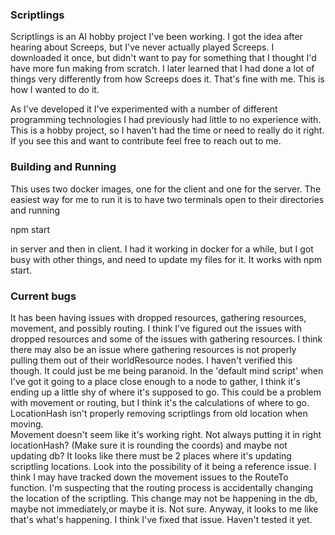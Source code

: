 
### Scriptlings 

Scriptlings is an AI hobby project I've been working.  I got the idea after hearing about Screeps, but I've never actually played Screeps.  I downloaded it once, but didn't want to pay for something that I thought I'd have more fun making from scratch.  I later learned that I had done a lot of things very differently from how Screeps does it.  That's fine with me.  This is how I wanted to do it.  

As I've developed it I've experimented with a number of different programming technologies I had previously had little to no experience with.  This is a hobby project, so I haven't had the time or need to really do it right.  If you see this and want to contribute feel free to reach out to me.

### Building and Running

This uses two docker images, one for the client and one for the server.  The easiest way for me to run it is to have two terminals open to their directories and running 

npm start

in server and then in client.  I had it working in docker for a while, but I got busy with other things, and need to update my files for it.  It works with npm start.

### Current bugs

It has been having issues with dropped resources, gathering resources, movement, and possibly routing.  I think I've figured out the issues with dropped resources and some of the issues with gathering resources.
I think there may also be an issue where gathering resources is not properly pulling them out of their worldResource nodes.  I haven't verified this though.  It could just be me being paranoid.
In the 'default mind script' when I've got it going to a place close enough to a node to gather, I think it's ending up a little shy of where it's supposed to go.  This could be a problem with movement or routing, but I think it's the calculations of where to go.
LocationHash isn't properly removing scriptlings from old location when moving.  
Movement doesn't seem like it's working right.  Not always putting it in right locationHash? (Make sure it is rounding the coords) and maybe not updating db?
It looks like there must be 2 places where it's updating scriptling locations.  Look into the possibility of it being a reference issue.
I think I may have tracked down the movement issues to the RouteTo function.  I'm suspecting that the routing process is accidentally changing the location of the scriptling.  This change may not be happening in the db, maybe not immediately,or maybe it is.  Not sure.  Anyway, it looks to me like that's what's happening.
I think I've fixed that issue.  Haven't tested it yet.